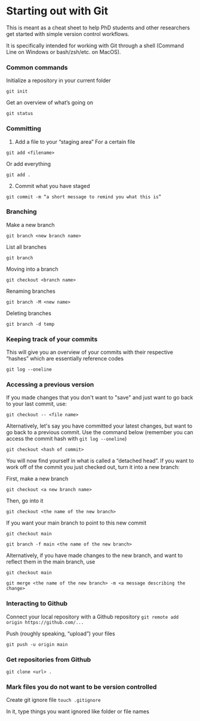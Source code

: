 # Starting out with Git

This is meant as a cheat sheet to help PhD students and other researchers get started with simple version control workflows.

It is specifically intended for working with Git through a shell (Command Line on Windows or bash/zsh/etc. on MacOS).

### Common commands

Initialize a repository in your current folder

`git init`

Get an overview of what’s going on

`git status`

### Committing 

1. Add a file to your “staging area”
For a certain file

`git add <filename>`

Or add everything

`git add .`

2. Commit what you have staged

`git commit -m “a short message to remind you what this is”`

### Branching

Make a new branch

`git branch <new branch name>` 

List all branches

`git branch` 

Moving into a branch

`git checkout <branch name>`

Renaming branches

`git branch -M <new name>`

Deleting branches

`git branch -d temp`

### Keeping track of your commits

This will give you an overview of your commits with their respective “hashes” which are essentially reference codes

`git log --oneline` 

### Accessing a previous version

If you made changes that you don't want to "save" and just want to go back to your last commit, use:

`git checkout -- <file name>`

Alternatively, let's say you have committed your latest changes, but want to go back to a previous commit. Use the command below (remember you can access the commit hash with `git log --oneline`)

`git checkout <hash of commit>`

You will now find yourself in what is called a “detached head”. If you want to work off of the commit you just checked out, turn it into a new branch:

First, make a new branch

`git checkout <a new branch name>`

Then, go into it

`git checkout <the name of the new branch>`

If you want your main branch to point to this new commit

`git checkout main`

`git branch -f main <the name of the new branch>`

Alternatively, if you have made changes to the new branch, and want to reflect them in the main branch, use

`git checkout main`

`git merge <the name of the new branch> -m <a message describing the change>`

### Interacting to Github

Connect your local repository with a Github repository
`git remote add origin https://github.com/...`

Push (roughly speaking, “upload”) your files

`git push -u origin main`

### Get repositories from Github

`git clone <url> .`

### Mark files you do not want to be version controlled

Create git ignore file
`touch .gitignore` 

In it, type things you want ignored like folder or file names
